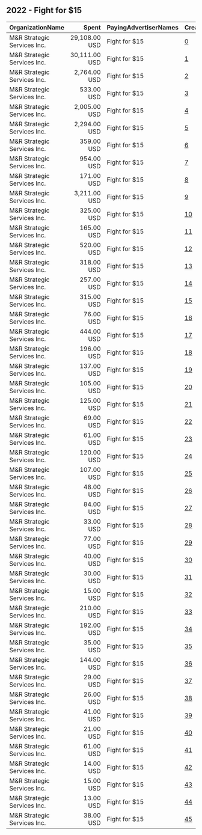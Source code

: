## 2022 - Fight for $15 
|OrganizationName|Spent|PayingAdvertiserNames|CreativeUrls|Impressions|Genders|AgeBrackets|CountryCodes|BillingAddresses|CandidateBallotInformation|
|:---|---:|:---|:---|---:|:---|:---|:---|:---|:---|
|M&R Strategic Services  Inc.|29,108.00 USD|Fight for $15|[0](https://www.snap.com/political-ads/asset/22e599930cdee9bc48f807975debaf5f293bdcf81a1079a45fc6994abf0f13d4?mediaType=mp4)|5,897,251||16+|united states|"1901 L St NW,Washington,20036,US"||
|M&R Strategic Services  Inc.|30,111.00 USD|Fight for $15|[1](https://www.snap.com/political-ads/asset/22e599930cdee9bc48f807975debaf5f293bdcf81a1079a45fc6994abf0f13d4?mediaType=mp4)|5,862,148||16+|united states|"1901 L St NW,Washington,20036,US"||
|M&R Strategic Services  Inc.|2,764.00 USD|Fight for $15|[2](https://www.snap.com/political-ads/asset/ae696f1bbc488a374acc4646f5851eb5af167db56758d8edeab8276b086857b2?mediaType=mp4)|568,811||16+|united states|"1901 L St NW,Washington,20036,US"||
|M&R Strategic Services  Inc.|533.00 USD|Fight for $15|[3](https://www.snap.com/political-ads/asset/22e599930cdee9bc48f807975debaf5f293bdcf81a1079a45fc6994abf0f13d4?mediaType=mp4)|351,750||16+|united states|"1901 L St NW,Washington,20036,US"||
|M&R Strategic Services  Inc.|2,005.00 USD|Fight for $15|[4](https://www.snap.com/political-ads/asset/d7123a30dc62ddf17148d346ea9136231cae6b114a71b503df4a3d688ed47ca3?mediaType=mp4)|346,279||16+|united states|"1901 L St NW,Washington,20036,US"||
|M&R Strategic Services  Inc.|2,294.00 USD|Fight for $15|[5](https://www.snap.com/political-ads/asset/22e599930cdee9bc48f807975debaf5f293bdcf81a1079a45fc6994abf0f13d4?mediaType=mp4)|285,582||16+|united states|"1901 L St NW,Washington,20036,US"||
|M&R Strategic Services  Inc.|359.00 USD|Fight for $15|[6](https://www.snap.com/political-ads/asset/4fa61cf96e5605533b55812db5af1b6fdf3370032bc3e2bd1f1c779883c8494e?mediaType=mp4)|242,786||16+|united states|"1901 L St NW,Washington,20036,US"||
|M&R Strategic Services  Inc.|954.00 USD|Fight for $15|[7](https://www.snap.com/political-ads/asset/7f44c9b88d2014c4a79abb9f687ca9b72161d14912fe4e0dd248ed90cecc0771?mediaType=mp4)|172,844||16+|united states|"1901 L St NW,Washington,20036,US"||
|M&R Strategic Services  Inc.|171.00 USD|Fight for $15|[8](https://www.snap.com/political-ads/asset/22e599930cdee9bc48f807975debaf5f293bdcf81a1079a45fc6994abf0f13d4?mediaType=mp4)|146,445||16+|united states|"1901 L St NW,Washington,20036,US"||
|M&R Strategic Services  Inc.|3,211.00 USD|Fight for $15|[9](https://www.snap.com/political-ads/asset/22e599930cdee9bc48f807975debaf5f293bdcf81a1079a45fc6994abf0f13d4?mediaType=mp4)|144,427||16+|united states|"1901 L St NW,Washington,20036,US"||
|M&R Strategic Services  Inc.|325.00 USD|Fight for $15|[10](https://www.snap.com/political-ads/asset/22e599930cdee9bc48f807975debaf5f293bdcf81a1079a45fc6994abf0f13d4?mediaType=mp4)|116,379||16+|united states|"1901 L St NW,Washington,20036,US"||
|M&R Strategic Services  Inc.|165.00 USD|Fight for $15|[11](https://www.snap.com/political-ads/asset/86dab6a7271ba953161b7f40a6b5491c784cd768794ab544ece748331403ba74?mediaType=mp4)|92,606||16+|united states|"1901 L St NW,Washington,20036,US"||
|M&R Strategic Services  Inc.|520.00 USD|Fight for $15|[12](https://www.snap.com/political-ads/asset/35a28d02ee90d3b4af3b99d1816fa371f6b9abc991d633d883d08e28cca9da26?mediaType=mp4)|83,024||16+|united states|"1901 L St NW,Washington,20036,US"||
|M&R Strategic Services  Inc.|318.00 USD|Fight for $15|[13](https://www.snap.com/political-ads/asset/24feaca7930a545131eb657f94e7dd17329eb54f40e20ee3bdca7c987e37a8d8?mediaType=mp4)|77,954||16-34|united states|"1901 L St NW,Washington,20036,US"||
|M&R Strategic Services  Inc.|257.00 USD|Fight for $15|[14](https://www.snap.com/political-ads/asset/231716175fa8b6ba440a9bbba6273a3f9b28b9116b7ef161c68402cb9eebc01a?mediaType=mp4)|58,937||16+|united states|"1901 L St NW,Washington,20036,US"||
|M&R Strategic Services  Inc.|315.00 USD|Fight for $15|[15](https://www.snap.com/political-ads/asset/24feaca7930a545131eb657f94e7dd17329eb54f40e20ee3bdca7c987e37a8d8?mediaType=mp4)|58,544||16+|united states|"1901 L St NW,Washington,20036,US"||
|M&R Strategic Services  Inc.|76.00 USD|Fight for $15|[16](https://www.snap.com/political-ads/asset/22e599930cdee9bc48f807975debaf5f293bdcf81a1079a45fc6994abf0f13d4?mediaType=mp4)|58,165||16+|united states|"1901 L St NW,Washington,20036,US"||
|M&R Strategic Services  Inc.|444.00 USD|Fight for $15|[17](https://www.snap.com/political-ads/asset/d7123a30dc62ddf17148d346ea9136231cae6b114a71b503df4a3d688ed47ca3?mediaType=mp4)|43,048||16+|united states|"1901 L St NW,Washington,20036,US"||
|M&R Strategic Services  Inc.|196.00 USD|Fight for $15|[18](https://www.snap.com/political-ads/asset/d7123a30dc62ddf17148d346ea9136231cae6b114a71b503df4a3d688ed47ca3?mediaType=mp4)|33,208||16-34|united states|"1901 L St NW,Washington,20036,US"||
|M&R Strategic Services  Inc.|137.00 USD|Fight for $15|[19](https://www.snap.com/political-ads/asset/93d454d2e86a67e8909ef56eb1d9e37006a1c7e8e8e2d787c829b1eb6fae5c3c?mediaType=mp4)|25,452||16+|united states|"1901 L St NW,Washington,20036,US"||
|M&R Strategic Services  Inc.|105.00 USD|Fight for $15|[20](https://www.snap.com/political-ads/asset/51f1ad0e8c102d1d94f442735a79e4c25918ff308f67afc4264ec36c89dfc1a0?mediaType=mp4)|24,860||16+|united states|"1901 L St NW,Washington,20036,US"||
|M&R Strategic Services  Inc.|125.00 USD|Fight for $15|[21](https://www.snap.com/political-ads/asset/5bc3468f69267ca52256f4f9152f09a1d384c4091e13561b20312974c2b6f3ba?mediaType=mp4)|24,718||16+|united states|"1901 L St NW,Washington,20036,US"||
|M&R Strategic Services  Inc.|69.00 USD|Fight for $15|[22](https://www.snap.com/political-ads/asset/4fa61cf96e5605533b55812db5af1b6fdf3370032bc3e2bd1f1c779883c8494e?mediaType=mp4)|24,171||16+|united states|"1901 L St NW,Washington,20036,US"||
|M&R Strategic Services  Inc.|61.00 USD|Fight for $15|[23](https://www.snap.com/political-ads/asset/22e599930cdee9bc48f807975debaf5f293bdcf81a1079a45fc6994abf0f13d4?mediaType=mp4)|23,153||16+|united states|"1901 L St NW,Washington,20036,US"||
|M&R Strategic Services  Inc.|120.00 USD|Fight for $15|[24](https://www.snap.com/political-ads/asset/cf71fed1f855c89621412ba726ef9999b355e05c7e7307ad0d7bedaeda2952ae?mediaType=mp4)|19,981||16+|united states|"1901 L St NW,Washington,20036,US"||
|M&R Strategic Services  Inc.|107.00 USD|Fight for $15|[25](https://www.snap.com/political-ads/asset/5ce0d514f3f1a366012c9a0649bce8cd8f9f77edf35608ccb50c8a93d6b13142?mediaType=mp4)|19,277||16+|united states|"1901 L St NW,Washington,20036,US"||
|M&R Strategic Services  Inc.|48.00 USD|Fight for $15|[26](https://www.snap.com/political-ads/asset/809a8371d4dc0e1274756512a89289343b77dd47ad18b864579f9c0f00c10f41?mediaType=mp4)|15,637||16+|united states|"1901 L St NW,Washington,20036,US"||
|M&R Strategic Services  Inc.|84.00 USD|Fight for $15|[27](https://www.snap.com/political-ads/asset/5bc3468f69267ca52256f4f9152f09a1d384c4091e13561b20312974c2b6f3ba?mediaType=mp4)|13,407||16+|united states|"1901 L St NW,Washington,20036,US"||
|M&R Strategic Services  Inc.|33.00 USD|Fight for $15|[28](https://www.snap.com/political-ads/asset/86dab6a7271ba953161b7f40a6b5491c784cd768794ab544ece748331403ba74?mediaType=mp4)|12,272||16+|united states|"1901 L St NW,Washington,20036,US"||
|M&R Strategic Services  Inc.|77.00 USD|Fight for $15|[29](https://www.snap.com/political-ads/asset/45567c2c40f423eaad3b68b038a268c840b84ad5d9172d0cde4815e82ce2b098?mediaType=mp4)|12,021||16+|united states|"1901 L St NW,Washington,20036,US"||
|M&R Strategic Services  Inc.|40.00 USD|Fight for $15|[30](https://www.snap.com/political-ads/asset/5bc3468f69267ca52256f4f9152f09a1d384c4091e13561b20312974c2b6f3ba?mediaType=mp4)|11,174||16-34|united states|"1901 L St NW,Washington,20036,US"||
|M&R Strategic Services  Inc.|30.00 USD|Fight for $15|[31](https://www.snap.com/political-ads/asset/30c6a2b9b2ae6b2c24ff5c71d60bf7025b83e1a089a72f1daf391373abfaef13?mediaType=mp4)|10,447||16+|united states|"1901 L St NW,Washington,20036,US"||
|M&R Strategic Services  Inc.|15.00 USD|Fight for $15|[32](https://www.snap.com/political-ads/asset/51f1ad0e8c102d1d94f442735a79e4c25918ff308f67afc4264ec36c89dfc1a0?mediaType=mp4)|10,435||16+|united states|"1901 L St NW,Washington,20036,US"||
|M&R Strategic Services  Inc.|210.00 USD|Fight for $15|[33](https://www.snap.com/political-ads/asset/d7123a30dc62ddf17148d346ea9136231cae6b114a71b503df4a3d688ed47ca3?mediaType=mp4)|10,025||16+|united states|"1901 L St NW,Washington,20036,US"||
|M&R Strategic Services  Inc.|192.00 USD|Fight for $15|[34](https://www.snap.com/political-ads/asset/24feaca7930a545131eb657f94e7dd17329eb54f40e20ee3bdca7c987e37a8d8?mediaType=mp4)|9,948||16+|united states|"1901 L St NW,Washington,20036,US"||
|M&R Strategic Services  Inc.|35.00 USD|Fight for $15|[35](https://www.snap.com/political-ads/asset/54a294609122a9bfd0993c7543c61022da1c76f386d6496e6f034d8981e9b88f?mediaType=mp4)|8,080||16+|united states|"1901 L St NW,Washington,20036,US"||
|M&R Strategic Services  Inc.|144.00 USD|Fight for $15|[36](https://www.snap.com/political-ads/asset/22e599930cdee9bc48f807975debaf5f293bdcf81a1079a45fc6994abf0f13d4?mediaType=mp4)|6,980||16+|united states|"1901 L St NW,Washington,20036,US"||
|M&R Strategic Services  Inc.|29.00 USD|Fight for $15|[37](https://www.snap.com/political-ads/asset/a8f8672329d5c9f2a198323a6cc62108ed0d3cd53df94a79f2d2155f5a5ffb5f?mediaType=mp4)|5,302||16+|united states|"1901 L St NW,Washington,20036,US"||
|M&R Strategic Services  Inc.|26.00 USD|Fight for $15|[38](https://www.snap.com/political-ads/asset/a8f8672329d5c9f2a198323a6cc62108ed0d3cd53df94a79f2d2155f5a5ffb5f?mediaType=mp4)|3,900||16+|united states|"1901 L St NW,Washington,20036,US"||
|M&R Strategic Services  Inc.|41.00 USD|Fight for $15|[39](https://www.snap.com/political-ads/asset/30c6a2b9b2ae6b2c24ff5c71d60bf7025b83e1a089a72f1daf391373abfaef13?mediaType=mp4)|3,738||16+|united states|"1901 L St NW,Washington,20036,US"||
|M&R Strategic Services  Inc.|21.00 USD|Fight for $15|[40](https://www.snap.com/political-ads/asset/93fbd0304b908c76f8af8d014b8ac6d56e2457c13e87e34ce07da7ec99b99383?mediaType=mp4)|3,722||16+|united states|"1901 L St NW,Washington,20036,US"||
|M&R Strategic Services  Inc.|61.00 USD|Fight for $15|[41](https://www.snap.com/political-ads/asset/ae696f1bbc488a374acc4646f5851eb5af167db56758d8edeab8276b086857b2?mediaType=mp4)|2,648||16+|united states|"1901 L St NW,Washington,20036,US"||
|M&R Strategic Services  Inc.|14.00 USD|Fight for $15|[42](https://www.snap.com/political-ads/asset/93fbd0304b908c76f8af8d014b8ac6d56e2457c13e87e34ce07da7ec99b99383?mediaType=mp4)|2,416||16+|united states|"1901 L St NW,Washington,20036,US"||
|M&R Strategic Services  Inc.|15.00 USD|Fight for $15|[43](https://www.snap.com/political-ads/asset/93fbd0304b908c76f8af8d014b8ac6d56e2457c13e87e34ce07da7ec99b99383?mediaType=mp4)|2,123||16+|united states|"1901 L St NW,Washington,20036,US"||
|M&R Strategic Services  Inc.|13.00 USD|Fight for $15|[44](https://www.snap.com/political-ads/asset/38f10757c2f7e195eac0a7111d4808cfda8b907ed1568c312c03a71bb916850a?mediaType=mp4)|1,993||16+|united states|"1901 L St NW,Washington,20036,US"||
|M&R Strategic Services  Inc.|38.00 USD|Fight for $15|[45](https://www.snap.com/political-ads/asset/24feaca7930a545131eb657f94e7dd17329eb54f40e20ee3bdca7c987e37a8d8?mediaType=mp4)|1,952||16+|united states|"1901 L St NW,Washington,20036,US"||
